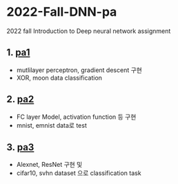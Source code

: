 # 2022-Fall-DNN-pa

2022 fall Introduction to Deep neural network assignment

## 1. [pa1](https://github.com/ingyuseo/2022-Fall-DNN-pa/tree/main/pa1/Code)

* mutlilayer perceptron, gradient descent 구현
* XOR, moon data classification

## 2. [pa2](https://github.com/ingyuseo/2022-Fall-DNN-pa/tree/main/pa2/Code)

* FC layer Model, activation function 등 구현
* mnist, emnist data로 test


## 3. [pa3](https://github.com/ingyuseo/2022-Fall-DNN-pa/tree/main/pa3/Code)

* Alexnet, ResNet 구현 및
* cifar10, svhn dataset 으로 classification task





